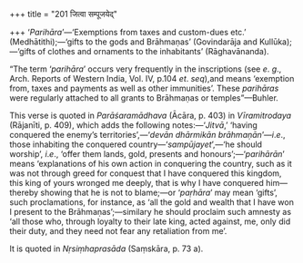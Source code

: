 +++
title = "201 जित्वा सम्पूजयेद्"

+++
‘*Parihāra*’—‘Exemptions from taxes and custom-dues etc.’
(Medhātithi);—‘gifts to the gods and Brāhmaṇas’ (Govindarāja and
Kullūka);—‘gifts of clothes and ornaments to the inhabitants’
(Rāghavānanda).

“The term ‘*parihāra*’ occurs very frequently in the inscriptions (see
*e*. *g*., Arch. Reports of Western India, Vol. IV, p.104 *et*.
*seq*),and means ‘exemption from, taxes and payments as well as other
immunities’. These *parihāras* were regularly attached to all grants to
Brāhmaṇas or temples”—Buhler.

This verse is quoted in *Parāśaramādhava* (Ācāra, p. 403) in
*Vīramitrodaya* (Rājanīti, p. 409), which adds the following
notes:—‘*Jitvā*,’ ‘having conquered the enemy’s territories’,—‘*devān
dhārmikān brāhmaṇān*’—*i*.*e*., those inhabiting the conquered
country—‘*sampūjayet*’,—‘he should worship’, *i*.*e*., ‘offer them
lands, gold, presents and honours’;—‘*parihārān*’ means ‘explanations of
his own action in conquering the country, such as it was not through
greed for conquest that I have conquered this kingdom, this king of
yours wronged me deeply, that is why I have conquered him—thereby
showing that he is not to blame;—or ‘*paṛhāra*’ may mean ‘gifts’, such
proclamations, for instance, as ‘all the gold and wealth that I have won
I present to the Brāhmaṇas’;—similary he should proclaim such amnesty as
‘all those who, through loyalty to their late king, acted against, me,
only did their duty, and they need not fear any retaliation from me’.

It is quoted in *Nṛsiṃhaprasāda* (Saṃskāra, p. 73 a).


